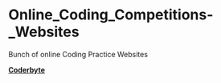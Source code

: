# Online_Coding_Competitions-_Websites
Bunch of online Coding Practice Websites

**[Coderbyte](https://coderbyte.com/)**
